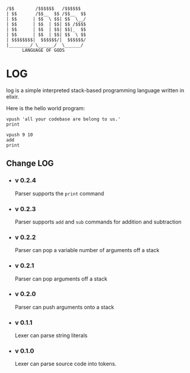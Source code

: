     /$$        /$$$$$$   /$$$$$$ 
    | $$       /$$__  $$ /$$__  $$
    | $$      | $$  \ $$| $$  \__/
    | $$      | $$  | $$| $$ /$$$$
    | $$      | $$  | $$| $$|_  $$
    | $$      | $$  | $$| $$  \ $$
    | $$$$$$$$|  $$$$$$/|  $$$$$$/
    |________/ \______/  \______/ 
          LANGUAGE OF GODS                              

# LOG

log is a simple interpreted stack-based programming language written in elixir.

Here is the hello world program:
```log
vpush 'all your codebase are belong to us.'
print
```

```log
vpush 9 10
add
print
```

## Change LOG

- ### v 0.2.4
  Parser supports the `print` command
  
- ### v 0.2.3
  Parser supports `add` and `sub` commands for addition and subtraction

- ### v 0.2.2
  Parser can pop a variable number of arguments off a stack

- ### v 0.2.1
  Parser can pop arguments off a stack

- ### v 0.2.0
  Parser can push arguments onto a stack

- ### v 0.1.1
  Lexer can parse string literals

- ### v 0.1.0
  Lexer can parse source code into tokens.
